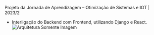 Projeto da Jornada de Aprendizagem – Otimização de Sistemas e IOT | 2023/2

- Interligação do Backend com Frontend, utilizando Django e React.
![Arquitetura Somente Imagem](https://github.com/ikedayuji/Jornada_2023-2_Integracao_Frontend_Backend/assets/93358246/2063823d-8289-4024-a407-61b579c05299)
